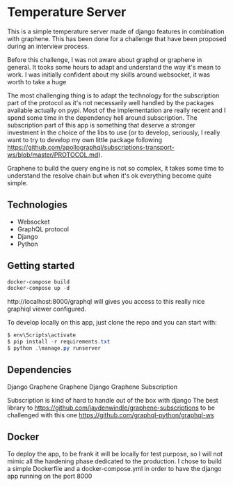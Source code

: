 # Temperature Server

This is a simple temperature server made of django features in combination with graphene. This has been done for a challenge that have been proposed during an interview process. 

Before this challenge, I was not aware about graphql or graphene in general. It tooks some hours to adapt and understand the way it's mean to work. I was initially confident about my skills around websocket, it was worth to take a huge 

The most challenging thing is to adapt the technology for the subscription part of the protocol as it's not necessarily well handled by the packages available actually on pypi. Most of the implementation are really recent and I spend some time in the dependency hell around subscription. The subscription part of this app is something that deserve a stronger investment in the choice of the libs to use (or to develop, seriously, I really want to try to develop my own little package following https://github.com/apollographql/subscriptions-transport-ws/blob/master/PROTOCOL.md).

Graphene to build the query engine is not so complex, it takes some time to understand the resolve chain but when it's ok everything become quite simple. 

## Technologies

- Websocket 
- GraphQL protocol
- Django
- Python 

## Getting started

```powershell
docker-compose build
docker-compose up -d
```

http://localhost:8000/graphql will gives you access to this really nice graphiql viewer configured. 


To develop locally on this app, just clone the repo and you can start with:

```powershell
$ env\Scripts\activate
$ pip install -r requirements.txt
$ python .\manage.py runserver
```

## Dependencies 

Django
Graphene
Graphene Django
Graphene Subscription

Subscription is kind of hard to handle out of the box with django
The best library to  https://github.com/jaydenwindle/graphene-subscriptions to be challenged with this one https://github.com/graphql-python/graphql-ws 

## Docker 

To deploy the app, to be frank it will be locally for test purpose, so I will not mimic all the hardening phase dedicated to the production. I chose to build a simple Dockerfile and a docker-compose.yml in order to have the django app running on the port 8000